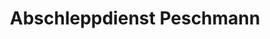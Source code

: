 ---
title: "Abschleppdienst Peschmann"
url: /erkelenz/abschleppdienst-peschmann/
shop: Autowerkstatt
---